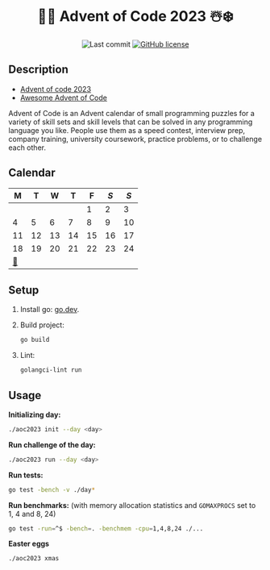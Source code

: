 <div align="center">

# 🎅🎄 Advent of Code 2023 ☃️❄️

![Last commit](https://img.shields.io/github/last-commit/lento234/advent-of-code-2023)
[![GitHub license](https://img.shields.io/github/license/lento234/advent-of-code-2023?color=blue)](https://github.com/lento234/advent-of-code-2023/blob/main/LICENSE)

</div>

## Description

- [Advent of code 2023](https://adventofcode.com/2023/)
- [Awesome Advent of Code](https://github.com/Bogdanp/awesome-advent-of-code)

Advent of Code is an Advent calendar of small programming puzzles for a variety
of skill sets and skill levels that can be solved in any programming language
you like. People use them as a speed contest, interview prep, company training,
university coursework, practice problems, or to challenge each other.

## Calendar

| M       | T   | W   | T   | F   | *S* | *S* |
|---------|-----|-----|-----|-----|-----|-----|
|         |     |     |     | 1   | 2   | 3   |
| 4       | 5   | 6   | 7   | 8   | 9   | 10  |
| 11      | 12  | 13  | 14  | 15  | 16  | 17  |
| 18      | 19  | 20  | 21  | 22  | 23  | 24  |
| [🎁][1] |     |     |     |     |     |     |

## Setup

1. Install go: [go.dev](https://go.dev/dl/).

2. Build project:

    ```bash
    go build
    ```
3. Lint:

    ```bash
    golangci-lint run
    ```

## Usage

**Initializing day:**

```bash
./aoc2023 init --day <day>
```

**Run challenge of the day:**

```bash
./aoc2023 run --day <day>
```

**Run tests:**

```bash
go test -bench -v ./day*
```

**Run benchmarks:** (with memory allocation statistics and `GOMAXPROCS` set to 1, 4 and 8, 24)

```bash
go test -run=^$ -bench=. -benchmem -cpu=1,4,8,24 ./...
```

**Easter eggs**

```bash
./aoc2023 xmas
```

[1]: https://youtu.be/mkF7xLtNzPc?si=jQ7NB9oxtYNauYwd&t=27
